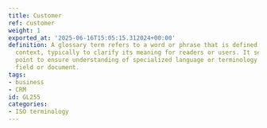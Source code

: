 ```yaml
---
title: Customer
ref: customer
weight: 1
exported_at: '2025-06-16T15:05:15.312024+00:00'
definition: A glossary term refers to a word or phrase that is defined within a specific
  context, typically to clarify its meaning for readers or users. It serves as a reference
  point to ensure understanding of specialized language or terminology used in a particular
  field or document.
tags:
- business
- CRM
id: GL255
categories:
- ISO terminology
---
```


